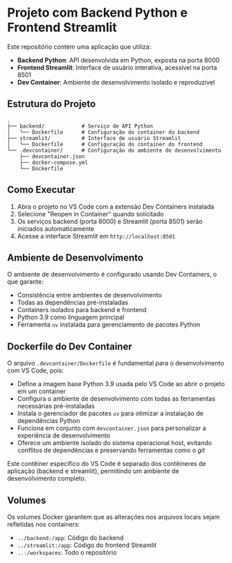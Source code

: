 # Projeto com Backend Python e Frontend Streamlit

Este repositório contém uma aplicação que utiliza:

- **Backend Python**: API desenvolvida em Python, exposta na porta 8000
- **Frontend Streamlit**: Interface de usuário interativa, acessível na porta 8501
- **Dev Container**: Ambiente de desenvolvimento isolado e reproduzível

## Estrutura do Projeto

```
.
├── backend/            # Serviço de API Python
│   └── Dockerfile      # Configuração do container do backend
├── streamlit/          # Interface de usuário Streamlit
│   └── Dockerfile      # Configuração do container do frontend
└── .devcontainer/      # Configuração do ambiente de desenvolvimento
    ├── devcontainer.json
    ├── docker-compose.yml
    └── Dockerfile
```

## Como Executar

1. Abra o projeto no VS Code com a extensão Dev Containers instalada
2. Selecione "Reopen in Container" quando solicitado
3. Os serviços backend (porta 8000) e Streamlit (porta 8501) serão iniciados automaticamente
4. Acesse a interface Streamlit em `http://localhost:8501`

## Ambiente de Desenvolvimento

O ambiente de desenvolvimento é configurado usando Dev Containers, o que garante:

- Consistência entre ambientes de desenvolvimento
- Todas as dependências pré-instaladas
- Containers isolados para backend e frontend
- Python 3.9 como linguagem principal
- Ferramenta `uv` instalada para gerenciamento de pacotes Python

## Dockerfile do Dev Container

O arquivo `.devcontainer/Dockerfile` é fundamental para o desenvolvimento com VS Code, pois:

- Define a imagem base Python 3.9 usada pelo VS Code ao abrir o projeto em um container
- Configura o ambiente de desenvolvimento com todas as ferramentas necessárias pré-instaladas
- Instala o gerenciador de pacotes `uv` para otimizar a instalação de dependências Python
- Funciona em conjunto com `devcontainer.json` para personalizar a experiência de desenvolvimento
- Oferece um ambiente isolado do sistema operacional host, evitando conflitos de dependências e preservando ferramentas como o *git*

Este contêiner específico do VS Code é separado dos contêineres de aplicação (backend e streamlit), permitindo um ambiente de desenvolvimento completo.

## Volumes

Os volumes Docker garantem que as alterações nos arquivos locais sejam refletidas nos containers:

- `../backend:/app`: Código do backend
- `../streamlit:/app`: Código do frontend Streamlit
- `..:/workspaces`: Todo o repositório
